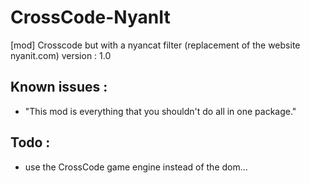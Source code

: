 # CrossCode-NyanIt
[mod] Crosscode but with a nyancat filter (replacement of the website nyanit.com)
version : 1.0

## Known issues : 

* "This mod is everything that you shouldn't do all in one package."

## Todo : 

* use the CrossCode game engine instead of the dom...
